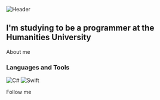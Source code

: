 ![Header](https://github.com/D1gout/D1gout/blob/main/assets/univer.gif)

## I'm studying to be a programmer at the Humanities University

About me

### Languages and Tools
![C#](https://img.shields.io/badge/-CSharp-0d1117?style=for-the-badge&logo=CSharp&logoColor=ab64bf)
![Swift](https://img.shields.io/badge/-Swift-0d1117?style=for-the-badge&logo=Swift&logoColor=fffdfe)

Follow me